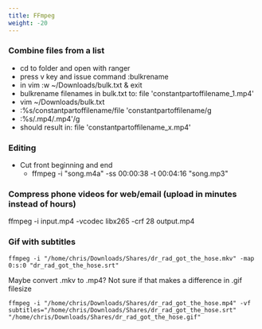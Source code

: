 ```yaml
---
title: FFmpeg
weight: -20
---
```


### Combine files from a list
- cd to folder and open with ranger
- press v key and issue command :bulkrename
- in vim :w ~/Downloads/bulk.txt & exit
- bulkrename filenames in bulk.txt to: file 'constantpartoffilename_1.mp4'
- vim ~/Downloads/bulk.txt
- :%s/constantpartoffilename/file 'constantpartoffilename/g
- :%s/.mp4/.mp4'/g
- should result in: file 'constantpartoffilename_x.mp4'

### Editing
- Cut front beginning and end
    - ffmpeg -i "song.m4a" -ss 00:00:38 -t 00:04:16 "song.mp3"

### Compress phone videos for web/email (upload in minutes instead of hours)
ffmpeg -i input.mp4 -vcodec libx265 -crf 28 output.mp4

### Gif with subtitles
```
ffmpeg -i "/home/chris/Downloads/Shares/dr_rad_got_the_hose.mkv" -map 0:s:0 "dr_rad_got_the_hose.srt"
```
Maybe convert .mkv to .mp4? Not sure if that makes a difference in .gif filesize
```
ffmpeg -i "/home/chris/Downloads/Shares/dr_rad_got_the_hose.mp4" -vf subtitles="/home/chris/Downloads/Shares/dr_rad_got_the_hose.srt" "/home/chris/Downloads/Shares/dr_rad_got_the_hose.gif"
```
